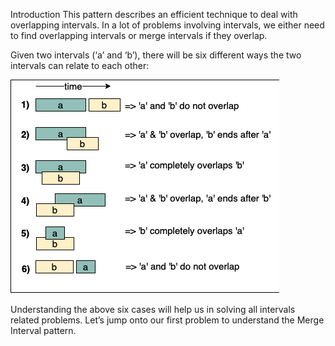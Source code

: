 Introduction
This pattern describes an efficient technique to deal with overlapping intervals. In a lot of problems involving intervals, we either need to find overlapping intervals or merge intervals if they overlap.

Given two intervals (‘a’ and ‘b’), there will be six different ways the two intervals can relate to each other:

<img src= "../Assets/mergeInterval.png">

Understanding the above six cases will help us in solving all intervals related problems. Let’s jump onto our first problem to understand the Merge Interval pattern.
